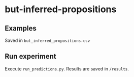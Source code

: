 # but-inferred-propositions

## Examples
Saved in `but_inferred_propositions.csv`

## Run experiment
Execute `run_predictions.py`. Results are saved in `/results`.
